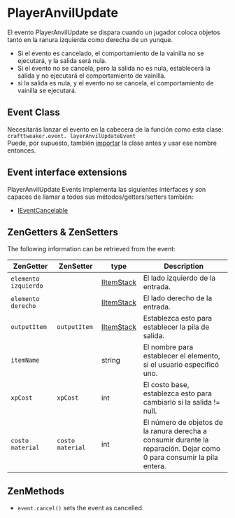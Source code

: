 # PlayerAnvilUpdate

El evento PlayerAnvilUpdate se dispara cuando un jugador coloca objetos tanto en la ranura izquierda como derecha de un yunque.
 * Si el evento es cancelado, el comportamiento de la vainilla no se ejecutará, y la salida será nula.
 * Si el evento no se cancela, pero la salida no es nula, establecerá la salida y no ejecutará el comportamiento de vainilla.
 * si la salida es nula, y el evento no se cancela, el comportamiento de vainilla se ejecutará.

## Event Class
Necesitarás lanzar el evento en la cabecera de la función como esta clase:  
`crafttweaker.event. layerAnvilUpdateEvent`  
Puede, por supuesto, también [importar](/AdvancedFunctions/Import/) la clase antes y usar ese nombre entonces.

## Event interface extensions
PlayerAnvilUpdate Events implementa las siguientes interfaces y son capaces de llamar a todos sus métodos/getters/setters también:

- [IEventCancelable](/Vanilla/Events/Events/IEventCancelable/)


## ZenGetters & ZenSetters
The following information can be retrieved from the event:

| ZenGetter            | ZenSetter        | type                                     | Description                                                                                                            |
| -------------------- | ---------------- | ---------------------------------------- | ---------------------------------------------------------------------------------------------------------------------- |
| `elemento izquierdo` |                  | [IItemStack](/Vanilla/Items/IItemStack/) | El lado izquierdo de la entrada.                                                                                       |
| `elemento derecho`   |                  | [IItemStack](/Vanilla/Items/IItemStack/) | El lado derecho de la entrada.                                                                                         |
| `outputItem`         | `outputItem`     | [IItemStack](/Vanilla/Items/IItemStack/) | Establezca esto para establecer la pila de salida.                                                                     |
| `itemName`           |                  | string                                   | El nombre para establecer el elemento, si el usuario especificó uno.                                                   |
| `xpCost`             | `xpCost`         | int                                      | El costo base, establezca esto para cambiarlo si la salida != null.                                                    |
| `costo material`     | `costo material` | int                                      | El número de objetos de la ranura derecha a consumir durante la reparación. Dejar como 0 para consumir la pila entera. |

## ZenMethods

- `event.cancel()` sets the event as cancelled.
